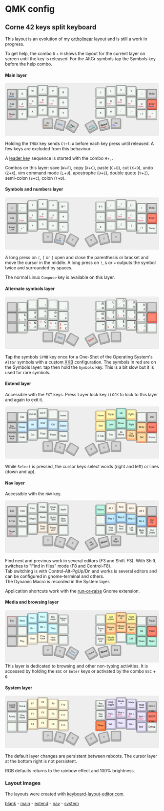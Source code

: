 # QMK config
## Corne 42 keys split keyboard

This layout is an evolution of my [ortholinear](ORTHO47.md) layout and is still a work in progress.

To get help, the combo `D` + `H` shows the layout for the current layer on screen until the key is released.
For the AltGr symbols tap the Symbols key before the help combo.

#### Main layer

![main](../img/layout_corne42_main.png)

Holding the `TMUX` key sends `Ctrl-A` before each key press until released. A few keys are excluded from this behaviour.

A [leader key](LeaderKey.md) sequence is started with the combo `H`+`,`.

Combos on this layer: save (`W`+`F`), copy (`X`+`C`), paste (`C`+`D`), cut (`X`+`D`), undo (`Z`+`X`), vim command mode (`L`+`U`),
apostrophe (`U`+`E`), double quote (`Y`+`I`), semi-colon (`S`+`C`), colon (`T`+`D`).

#### Symbols and numbers layer

![symb](../img/layout_corne42_symbols.png)

A long press on `(`, `[` or `{` open and close the parenthesis or bracket and move the cursor in the middle. A long press 
on `!`, `&` or `=` outputs the symbol twice and surrounded by spaces. 

The normal Linux `Compose` key is available on this layer.

#### Alternate symbols layer

![altgr](../img/layout_corne42_altgr.png)

Tap the symbols `SYMB` key once for a One-Shot of the Operating System's `AltGr` symbols with a custom
[XKB](../xkb/README.md) configuration. The symbols in red are on the Symbols layer: tap then hold the 
`Symbols` key. This is a bit slow but it is used for rare symbols.

#### Extend layer
Accessible with the `EXT` keys. Press Layer lock key `LLOCK` to lock to this layer and again to exit it.

![extend](../img/layout_corne42_extend.png)

While `Select` is pressed, the cursor keys select words (right and left) or lines (down and up).

#### Nav layer
Accessible with the `NAV` key. 

![nav](../img/layout_corne42_nav.png)

Find next and previous work in several editors (F3 and Shift-F3). With Shift, switches to "Find in files" mode (F8 and Control-F8).   
Tab switching is with Control-Alt-PgUp/Dn and works is several editors and can be configured in gnome-terminal and others.  
The Dynamic Macro is recorded in the System layer.  

Application shortcuts work with the [run-or-raise](../run-or-raise/README.md) Gnome extension.  

#### Media and browsing layer
![media](../img/layout_corne42_media.png)
This layer is dedicated to browsing and other non-typing activities. It is accessed by holding the `ESC` or `Enter` keys or activated by the
combo `ESC` + `Q`.

#### System layer

![system](../img/layout_corne42_system.png)

The default layer changes are persistent between reboots. The cursor layer at the bottom right is not persistent.

RGB defaults returns to the rainbow effect and 100% brightness.

### Layout images
The layouts were created with [keyboard-layout-editor.com](http://www.keyboard-layout-editor.com).

[blank](http://www.keyboard-layout-editor.com/#/gists/3bfed02864e018f692c1bb9a38c1b25) -
[main](http://www.keyboard-layout-editor.com/#/gists/b42f83b159878ef53c8cfe383613fbdb) -
[extend](http://www.keyboard-layout-editor.com/#/gists/5c048b99cea0962223a2aa11d8d6f741) -
[nav](http://www.keyboard-layout-editor.com/#/gists/b65235844553a408eae33be10ab5b621) -
[system](http://www.keyboard-layout-editor.com/#/gists/7d0409ff0df964887f6e4fe35cc3be79)
